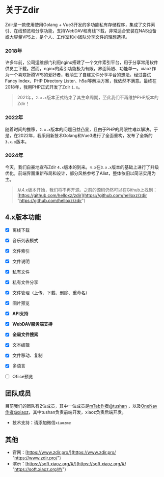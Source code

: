 # 关于Zdir
Zdir是一款使用使用Golang + Vue3开发的多功能私有存储程序，集成了文件索引、在线预览和分享功能，支持WebDAV和离线下载，非常适合安装在NAS设备或大容量VPS上，是个人、工作室和小团队分享文件的理想选择。



### 2018年

许多年前，公司运维部门利用nginx搭建了一个文件索引平台，用于分享常用软件供员工下载。然而，nginx的索引功能极为有限，界面简陋、功能单一。xiaoz作为一个喜欢折腾VPS的爱好者，我萌生了自建文件分享平台的想法。经过尝试Fancy Index、PHP Directory Lister、h5ai等解决方案，我依然不满意。最终在2018年，我用PHP正式开发了Zdir `1.x`。

> 2021年，`2.x.x`版本正式结束了其生命周期，至此我们不再维护PHP版本的Zdir！

### 2022年
随着时间的推移，`2.x.x`版本的问题日益凸显，且由于PHP的局限性难以解决。于是，在2022年，我采用新技术Golang和Vue3进行了全面重构，发布了全新的`3.x.x`版本。

### 2024年

今天，我们自豪地宣布Zdir `4.x`版本的到来。`4.x`在`3.x.x`版本的基础上进行了升级优化，前端界面重新布局和设计，部分风格参考了Alist，整体依旧以简洁实用为主。

> 从4.x版本开始，我们将不再开源。之前的源码仍然可以在Github上找到：[https://github.com/helloxz/zdir](https://github.com/helloxz/zdir "https://github.com/helloxz/zdir")
## 4.x版本功能

- [x] 离线下载
- [x] 音乐列表模式
- [x] 文件索引
- [x] 文件说明
- [x] 私有文件
- [x] 私有文件分享
- [x] 文件管理（上传、下载、删除、重命名）
- [x] 图片预览
- [x] **API支持**
- [x] **WebDAV服务端支持**
- [x] **全局文件搜索**
- [x] 文本编辑
- [x] 文件移动、复制
- [x] 多语言
- [ ] Ofiice预览


## 团队成员

目前我们的团队有2位成员，其中一位成员是[mTab作者@tushan](https://shop.xiuping.net/buy/1.html "mTab作者") ，以及[OneNav作者@xiaoz](https://shop.xiuping.net/onenav/index "OneNav作者")，其中tushan负责前端开发，xiaoz负责后端开发。


* 技术支持：请添加微信`xiaozme`

## 其他

* 官网：[https://www.zdir.pro/](https://www.zdir.pro/ "https://www.zdir.pro/")
* 演示：[https://soft.xiaoz.org/#/](https://soft.xiaoz.org/#/ "https://soft.xiaoz.org/#/")
